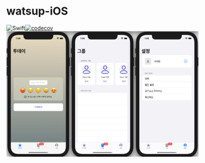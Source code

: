 # watsup-iOS
![Swift](https://github.com/team726/watsup-iOS/workflows/Swift/badge.svg)[![codecov](https://codecov.io/gh/team726/watsup-iOS/branch/main/graph/badge.svg?token=OFMTLZWCK5)](https://codecov.io/gh/team726/watsup-iOS)
![prototype](./prototype.png)
